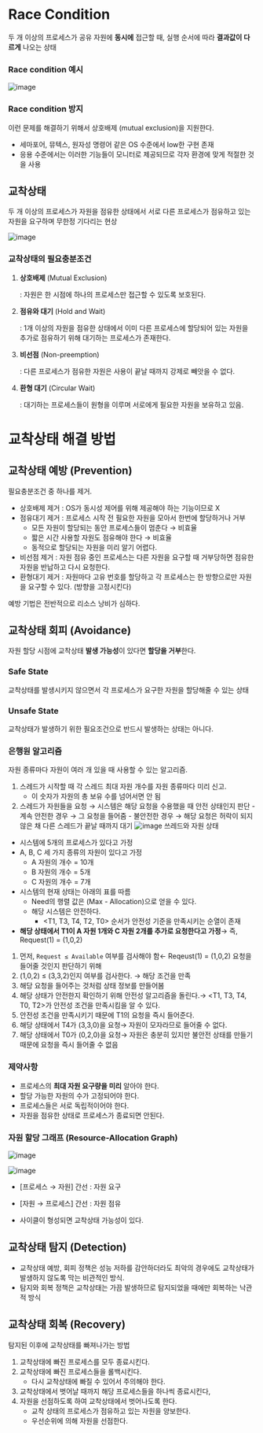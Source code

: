 # Race Condition

두 개 이상의 프로세스가 공유 자원에 **동시에** 접근할 때, 실행 순서에 따라 **결과값이 다르게** 나오는 상태

### Race condition 예시

![image](https://github.com/do-sopt-cs-study/CS-Morgan/assets/51692363/953285a5-7369-4a24-a102-2a4513758059)

### Race condition 방지

이런 문제를 해결하기 위해서 상호배제 (mutual exclusion)을 지원한다.

- 세마포어, 뮤텍스, 원자성 명령어 같은 OS 수준에서 low한 구현 존재
- 응용 수준에서는 이러한 기능들이 모니터로 제공되므로 각자 환경에 맞게 적절한 것을 사용

## 교착상태

두 개 이상의 프로세스가 자원을 점유한 상태에서 서로 다른 프로세스가 점유하고 있는 자원을 요구하며 무한정 기다리는 현상

![image](https://github.com/do-sopt-cs-study/CS-Morgan/assets/51692363/a6acf3ca-5968-4142-880d-48443587e236)

### 교착상태의 필요충분조건

1. **상호배제** (Mutual Exclusion)

   : 자원은 한 시점에 하나의 프로세스만 접근할 수 있도록 보호된다.

2. **점유와 대기** (Hold and Wait)

   : 1개 이상의 자원을 점유한 상태에서 이미 다른 프로세스에 할당되어 있는 자원을 추가로 점유하기 위해 대기하는 프로세스가 존재한다.

3. **비선점** (Non-preemption)

   : 다른 프로세스가 점유한 자원은 사용이 끝날 때까지 강제로 빼앗을 수 없다.

4. **환형 대기** (Circular Wait)

   : 대기하는 프로세스들이 원형을 이루며 서로에게 필요한 자원을 보유하고 있음.

# 교착상태 해결 방법

## 교착상태 예방 (Prevention)

필요충분조건 중 하나를 제거.

- 상호배제 제거 : OS가 동시성 제어를 위해 제공해야 하는 기능이므로 X
- 점유대기 제거 : 프로세스 시작 전 필요한 자원을 모아서 한번에 할당하거나 거부
  - 모든 자원이 할당되는 동안 프로세스들이 멈춘다 → 비효율
  - 짧은 시간 사용할 자원도 점유해야 한다 → 비효율
  - 동적으로 할당되는 자원을 미리 알기 어렵다.
- 비선점 제거 : 자원 점유 중인 프로세스는 다른 자원을 요구할 때 거부당하면 점유한 자원을 반납하고 다시 요청한다.
- 환형대기 제거 : 자원마다 고유 번호를 할당하고 각 프로세스는 한 방향으로만 자원을 요구할 수 있다. (방향을 고정시킨다)

예방 기법은 전반적으로 리소스 낭비가 심하다.

## 교착상태 회피 (Avoidance)

자원 할당 시점에 교착상태 **발생 가능성**이 있다면 **할당을 거부**한다.

### Safe State

교착상태를 발생시키지 않으면서 각 프로세스가 요구한 자원을 할당해줄 수 있는 상태

### Unsafe State

교착상태가 발생하기 위한 필요조건으로 반드시 발생하는 상태는 아니다.

### 은행원 알고리즘

자원 종류마다 자원이 여러 개 있을 때 사용할 수 있는 알고리즘.

1. 스레드가 시작할 때 각 스레드 최대 자원 개수를 자원 종류마다 미리 신고.
   - 이 숫자가 자원의 총 보유 수를 넘어서면 안 됨
2. 스레드가 자원들을 요청 → 시스템은 해당 요청을 수용했을 때 안전 상태인지 판단 - 계속 안전한 경우 → 그 요청을 들어줌 - 불안전한 경우 → 해당 요청은 허락이 되지 않은 채 다른 스레드가 끝날 때까지 대기
   ![image](https://github.com/do-sopt-cs-study/CS-Morgan/assets/51692363/afb7be4f-7f3f-4dca-8ea1-e86d2e24d8c8)
   쓰레드와 자원 상태

- 시스템에 5개의 프로세스가 있다고 가정
- A, B, C 세 가지 종류의 자원이 있다고 가정
  - A 자원의 개수 = 10개
  - B 자원의 개수 = 5개
  - C 자원의 개수 = 7개
- 시스템의 현재 상태는 아래의 표를 따름
  - Need의 행렬 값은 (Max - Allocation)으로 얻을 수 있다.
  - 해당 시스템은 안전하다.
    - <T1, T3, T4, T2, T0> 순서가 안전성 기준을 만족시키는 순열이 존재
- **해당 상태에서 T1이 A 자원 1개와 C 자원 2개를 추가로 요청한다고 가정**→ 즉, Request(1) = (1,0,2)

1. 먼저, `Request ≤ Available` 여부를 검사해야 함← Reqeust(1) = (1,0,2) 요청을 들어줄 것인지 판단하기 위해
2. (1,0,2) ≤ (3,3,2)인지 여부를 검사한다. → 해당 조건을 만족
3. 해당 요청을 들어주는 것처럼 상태 정보를 만들어봄
4. 해당 상태가 안전한지 확인하기 위해 안전성 알고리즘을 돌린다.→ <T1, T3, T4, T0, T2>가 안전성 조건을 만족시킴을 알 수 있다.
5. 안전성 조건을 만족시키기 때문에 T1의 요청을 즉시 들어준다.
6. 해당 상태에서 T4가 (3,3,0)을 요청→ 자원이 모자라므로 들어줄 수 없다.
7. 해당 상태에서 T0가 (0,2,0)을 요청→ 자원은 충분히 있지만 불안전 상태를 만들기 때문에 요청을 즉시 들어줄 수 없음

### 제약사항

- 프로세스의 **최대 자원 요구량을 미리** 알아야 한다.
- 할당 가능한 자원의 수가 고정되어야 한다.
- 프로세스들은 서로 독립적이어야 한다.
- 자원을 점유한 상태로 프로세스가 종료되면 안된다.

### 자원 할당 그래프 (Resource-Allocation Graph)

![image](https://github.com/do-sopt-cs-study/CS-Morgan/assets/51692363/4935390c-7aea-4d5a-9d4e-957debcef92b)

![image](https://github.com/do-sopt-cs-study/CS-Morgan/assets/51692363/da58c67e-3fde-4876-9012-248786c78a81)

- [프로세스 → 자원] 간선 : 자원 요구
- [자원 → 프로세스] 간선 : 자원 점유

- 사이클이 형성되면 교착상태 가능성이 있다.

## 교착상태 탐지 (Detection)

- 교착상태 예방, 회피 정책은 성능 저하를 감안하더라도 최악의 경우에도 교착상태가 발생하지 않도록 막는 비관적인 방식.
- 탐지와 회복 정책은 교착상태는 가끔 발생하므로 탐지되었을 때에만 회복하는 낙관적 방식

## 교착상태 회복 (Recovery)

탐지된 이후에 교착상태를 빠져나가는 방법

1. 교착상태에 빠진 프로세스를 모두 종료시킨다.
2. 교착상태에 빠진 프로세스들을 롤백시킨다.
   - 다시 교착상태에 빠질 수 있어서 주의해야 한다.
3. 교착상태에서 벗어날 때까지 해당 프로세스들을 하나씩 종료시킨다,
4. 자원을 선점하도록 하여 교착상태에서 벗어나도록 한다.
   - 교착 상태의 프로세스가 점유하고 있는 자원을 양보한다.
   - 우선순위에 의해 자원을 선점한다.
